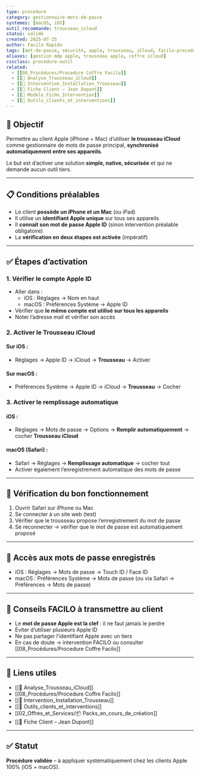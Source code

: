 ```yaml
---
type: procedure
category: gestionnaire-mots-de-passe
systemes: [macOS, iOS]
outil_recommande: trousseau_icloud
status: validé
created: 2025-07-25
author: Facilo Rapido
tags: [mot-de-passe, sécurité, apple, trousseau, iCloud, facilo-procedure]
aliases: [gestion mdp apple, trousseau apple, coffre iCloud]
cssclass: procedure-outil
related:
  - [[08_Procédures/Procedure Coffre Facilo]]
  - [[📄 Analyse_Trousseau_iCloud]]
  - [[📄 Intervention_Installation_Trousseau]]
  - [[📄 Fiche Client – Jean Dupont]]
  - [[📄 Modele_Fiche_Intervention]]
  - [[🧰 Outils_clients_et_interventions]]
---
```

## 🎯 Objectif
Permettre au client Apple (iPhone + Mac) d’utiliser **le trousseau iCloud** comme gestionnaire de mots de passe principal, **synchronisé automatiquement entre ses appareils**.

Le but est d’activer une solution **simple, native, sécurisée** et qui ne demande aucun outil tiers.

---

## 📋 Conditions préalables
- Le client **possède un iPhone et un Mac** (ou iPad)
- Il utilise un **identifiant Apple unique** sur tous ses appareils
- Il **connait son mot de passe Apple ID** (sinon intervention préalable obligatoire)
- La **vérification en deux étapes est activée** (impératif)

---

## ✅ Étapes d’activation

### 1. Vérifier le compte Apple ID
- Aller dans :  
  - iOS : Réglages → Nom en haut  
  - macOS : Préférences Système → Apple ID  
- Vérifier que **le même compte est utilisé sur tous les appareils**
- Noter l’adresse mail et vérifier son accès

### 2. Activer le Trousseau iCloud
#### Sur iOS :
- Réglages → Apple ID → iCloud → **Trousseau** → Activer

#### Sur macOS :
- Préférences Système → Apple ID → iCloud → **Trousseau** → Cocher

### 3. Activer le remplissage automatique
#### iOS :
- Réglages → Mots de passe → Options → **Remplir automatiquement** → cocher **Trousseau iCloud**

#### macOS (Safari) :
- Safari → Réglages → **Remplissage automatique** → cocher tout
- Activer également l’enregistrement automatique des mots de passe

---

## 🧪 Vérification du bon fonctionnement
1. Ouvrir Safari sur iPhone ou Mac
2. Se connecter à un site web (test)
3. Vérifier que le trousseau propose l’enregistrement du mot de passe
4. Se reconnecter → vérifier que le mot de passe est automatiquement proposé

---

## 📎 Accès aux mots de passe enregistrés
- iOS : Réglages → Mots de passe → Touch ID / Face ID
- macOS : Préférences Système → Mots de passe (ou via Safari → Préférences → Mots de passe)

---

## 🧠 Conseils FACILO à transmettre au client
- Le **mot de passe Apple est la clef** : il ne faut jamais le perdre
- Éviter d’utiliser plusieurs Apple ID
- Ne pas partager l’identifiant Apple avec un tiers
- En cas de doute → intervention FACILO ou consulter [[08_Procédures/Procedure Coffre Facilo]]

---

## 🔁 Liens utiles
- [[📄 Analyse_Trousseau_iCloud]]
- [[08_Procédures/Procedure Coffre Facilo]]
- [[📄 Intervention_Installation_Trousseau]]
- [[🧰 Outils_clients_et_interventions]]
- [[02_Offres_et_Services/📦 Packs_en_cours_de_création]]
- [[📄 Fiche Client – Jean Dupont]]

---

## ✅ Statut
**Procédure validée** – à appliquer systématiquement chez les clients Apple 100% (iOS + macOS).